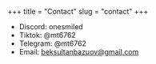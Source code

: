 +++
title = "Contact"
slug = "contact"
+++

- Discord: onesmiled
- Tiktok: @mt6762
- Telegram: @mt6762
- Email: beksultanbazuov@gmail.com
